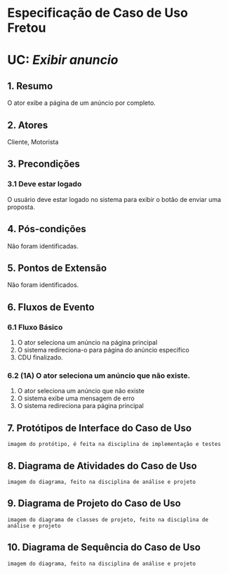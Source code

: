 # Especificação de Caso de Uso Fretou

# UC: *Exibir anuncio*

## 1. Resumo

O ator exibe a página de um anúncio por completo.

## 2. Atores

Cliente, Motorista

## 3. Precondições

###  3.1 Deve estar logado

O usuário deve estar logado no sistema para exibir o botão de enviar uma proposta.

## 4. Pós-condições

Não foram identificadas.

## 5. Pontos de Extensão

Não foram identificados.

## 6. Fluxos de Evento

### 6.1 Fluxo Básico

1. O ator seleciona um anúncio na página principal
1. O sistema redireciona-o para página do anúncio especifico
1. CDU finalizado.

### 6.2 (1A) O ator seleciona um anúncio que não existe.

1. O ator seleciona um anúncio que não existe
1. O sistema exibe uma mensagem de erro
1. O sistema redireciona para página principal

## 7. Protótipos de Interface do Caso de Uso

`imagem do protótipo, é feita na disciplina de implementação e testes`

## 8. Diagrama de Atividades do Caso de Uso

`imagem do diagrama, feito na disciplina de análise e projeto`

## 9. Diagrama de Projeto do Caso de Uso

`imagem do diagrama de classes de projeto, feito na disciplina de análise e projeto`

## 10. Diagrama de Sequência do Caso de Uso

`imagem do diagrama, feito na disciplina de análise e projeto`
